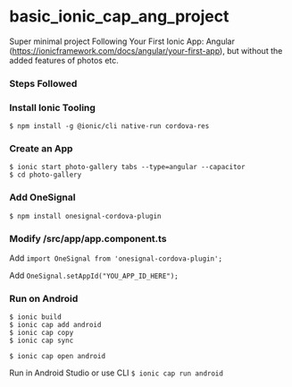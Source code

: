 # basic_ionic_cap_ang_project

Super minimal project
Following Your First Ionic App: Angular (https://ionicframework.com/docs/angular/your-first-app), but without the added features of photos etc.

### Steps Followed

### Install Ionic Tooling
`$ npm install -g @ionic/cli native-run cordova-res`

### Create an App
```
$ ionic start photo-gallery tabs --type=angular --capacitor
$ cd photo-gallery
```

### Add OneSignal
`$ npm install onesignal-cordova-plugin`

### Modify /src/app/app.component.ts
Add `import OneSignal from 'onesignal-cordova-plugin';`

Add `OneSignal.setAppId("YOU_APP_ID_HERE");`

### Run on Android
```
$ ionic build
$ ionic cap add android
$ ionic cap copy
$ ionic cap sync

$ ionic cap open android
```

Run in Android Studio or use CLI `$ ionic cap run android`
